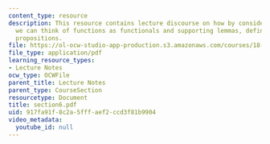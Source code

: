 ```yaml
---
content_type: resource
description: This resource contains lecture discourse on how by considering dual spaces,
  we can think of functions as functionals and supporting lemmas, definitions and
  propositions.
file: https://ol-ocw-studio-app-production.s3.amazonaws.com/courses/18-155-differential-analysis-fall-2004/917fa91f8c2a5fffaef2ccd3f81b9904_section6.pdf
file_type: application/pdf
learning_resource_types:
- Lecture Notes
ocw_type: OCWFile
parent_title: Lecture Notes
parent_type: CourseSection
resourcetype: Document
title: section6.pdf
uid: 917fa91f-8c2a-5fff-aef2-ccd3f81b9904
video_metadata:
  youtube_id: null
---
```


